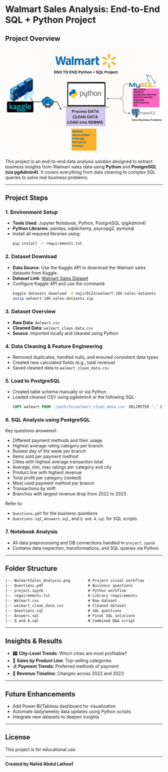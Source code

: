 
# Walmart Sales Analysis: End-to-End SQL + Python Project

## Project Overview

![Project Pipeline](WalmartSales_Analysis.png)


This project is an end-to-end data analysis solution designed to extract business insights from Walmart sales data using **Python** and **PostgreSQL (via pgAdmin4)**. It covers everything from data cleaning to complex SQL queries to solve real business problems.

---

## Project Steps

### 1. Environment Setup
- **Tools Used**: Jupyter Notebook, Python, PostgreSQL (pgAdmin4)
- **Python Libraries**: pandas, sqlalchemy, psycopg2, pymysql
- Install all required libraries using:
  ```bash
  pip install -r requirements.txt
  ```

### 2. Dataset Download
- **Data Source**: Use the Kaggle API to download the Walmart sales datasets from Kaggle.
- **Dataset Link**: [Walmart Sales Dataset](https://www.kaggle.com/najir0123/walmart-10k-sales-datasets)
- Configure Kaggle API and use the command:
  ```bash
  kaggle datasets download -d najir0123/walmart-10k-sales-datasets
  unzip walmart-10k-sales-datasets.zip
  ```

### 3. Dataset Overview
- **Raw Data**: `Walmart.csv`
- **Cleaned Data**: `walmart_clean_data.csv`
- **Source**: Imported locally and cleaned using Python

### 4. Data Cleaning & Feature Engineering
- Removed duplicates, handled nulls, and ensured consistent data types
- Created new calculated fields (e.g., total revenue)
- Saved cleaned data to `walmart_clean_data.csv`

### 5. Load to PostgreSQL
- Created table schema manually or via Python
- Loaded cleaned CSV using pgAdmin4 or the following SQL:
  ```sql
  COPY walmart FROM '/path/to/walmart_clean_data.csv' DELIMITER ',' CSV HEADER;
  ```

### 6. SQL Analysis using PostgreSQL
Key questions answered:
- Different payment methods and their usage
- Highest average rating category per branch
- Busiest day of the week per branch
- Items sold per payment method
- Cities with highest average transaction total
- Average, min, max ratings per category and city
- Product line with highest revenue
- Total profit per category (ranked)
- Most used payment method per branch
- Transactions by shift
- Branches with largest revenue drop from 2022 to 2023

Refer to:
- `Questions.pdf` for the business questions
- `Questions.sql`, `Answers.sql`, and `Q and A.sql` for SQL scripts

### 7. Notebook Analysis
- All data preprocessing and DB connections handled in `project.ipynb`
- Contains data inspection, transformations, and SQL queries via Python

---

## Folder Structure

```plaintext
|-- WalmartSales_Analysis.png        # Project visual workflow
|-- Questions.pdf                    # Business questions
|-- project.ipynb                    # Python workflow
|-- requirements.txt                 # Library requirements
|-- Walmart.csv                      # Raw dataset
|-- walmart_clean_data.csv           # Cleaned dataset
|-- Questions.sql                    # SQL questions
|-- Answers.sql                      # Final SQL solutions
|-- Q and A.sql                      # Combined Q&A script
```

---

## Insights & Results

- 🏙️ **City-Level Trends**: Which cities are most profitable?
- 🛒 **Sales by Product Line**: Top-selling categories
- 💰 **Payment Trends**: Preferred methods of payment
- 📆 **Revenue Timeline**: Changes across 2022 and 2023

---

## Future Enhancements

- Add Power BI/Tableau dashboard for visualization
- Automate daily/weekly data updates using Python scripts
- Integrate new datasets to deepen insights

---

## License

This project is for educational use.

---

**Created by Nahid Abdul Latheef**
